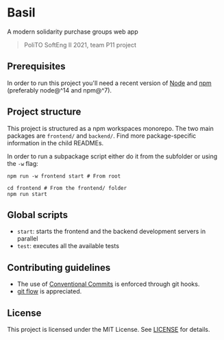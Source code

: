 # Basil

A modern solidarity purchase groups web app

> PoliTO SoftEng II 2021, team P11 project

## Prerequisites

In order to run this project you'll need a recent version of [Node](https://nodejs.org) and [npm](https://npmjs.org)
(preferably node@^14 and npm@^7).

## Project structure

This project is structured as a npm workspaces monorepo. The two main packages are `frontend/` and `backend/`.
Find more package-specific information in the child READMEs.

In order to run a subpackage script either do it from the subfolder or using the `-w` flag:

```shell
npm run -w frontend start # From root

cd frontend # From the frontend/ folder
npm run start
```

## Global scripts

- `start`: starts the frontend and the backend development servers in parallel
- `test`: executes all the available tests

## Contributing guidelines

- The use of [Conventional Commits](https://www.conventionalcommits.org/) is enforced through git hooks.
- [git flow](https://www.atlassian.com/git/tutorials/comparing-workflows/gitflow-workflow) is appreciated.

## License

This project is licensed under the MIT License. See [LICENSE](./LICENSE) for details.
